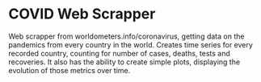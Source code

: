 # COVID Web Scrapper
Web scrapper from worldometers.info/coronavirus, getting data on the pandemics from every country in the world. 
Creates time series for every recorded country, counting for number of cases, deaths, tests and recoveries. 
It also has the ability to create simple plots, displaying the evolution of those metrics over time. 
